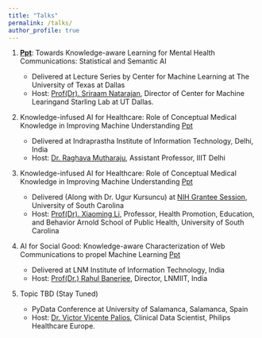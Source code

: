 ```yaml
---
title: "Talks"
permalink: /talks/
author_profile: true
---
```


1. [**Ppt**](http://bit.ly/AII_UTD): Towards Knowledge-aware Learning for Mental Health Communications: Statistical and Semantic AI
    * Delivered at Lecture Series by Center for Machine Learning at The University of Texas at Dallas
    * Host: [Prof(Dr). Sriraam Natarajan](https://starling.utdallas.edu/), Director of Center for Machine Learingand Starling Lab at UT Dallas.

2. Knowledge-infused AI for Healthcare: Role of Conceptual Medical Knowledge in Improving Machine Understanding [Ppt](http://bit.ly/AII_IIITDdelhi)
    * Delivered at Indraprastha Institute of Information Technology, Delhi, India
    * Host: [Dr. Raghava Mutharaju](http://raghavam.github.io/), Assistant Professor, IIIT Delhi

3. Knowledge-infused AI for Healthcare: Role of Conceptual Medical Knowledge in Improving Machine Understanding [Ppt](https://docs.google.com/presentation/d/1F6i6QeI9A_1yFR9nNI2ory8CRK4oKZhviQm3eZMepPY/edit?usp=sharing)
    * Delivered (Along with Dr. Ugur Kursuncu) at [NIH Grantee Session](https://www.sc-bdhs-conference.org/), University of South Carolina
    * Host: [Prof(Dr). Xiaoming Li](https://www.sc.edu/study/colleges_schools/public_health/faculty-staff/li_xiaoming.php), Professor, Health Promotion, Education, and Behavior Arnold School of Public Health, University of South Carolina

4. AI for Social Good: Knowledge-aware Characterization of Web Communications to propel Machine Learning [Ppt](http://bit.ly/Sabudh_ppt)
    * Delivered at LNM Institute of Information Technology, India
    * Host: [Prof(Dr.) Rahul Banerjee](https://www.lnmiit.ac.in/Employee_ProfileNew.aspx?nDeptID=eagii), Director, LNMIIT, India

5. Topic TBD (Stay Tuned)
    * PyData Conference at University of Salamanca, Salamanca, Spain
    * Host: [Dr. Victor Vicente Palios](https://victorvicpal.github.io/), Clinical Data Scientist, Philips Healthcare Europe. 